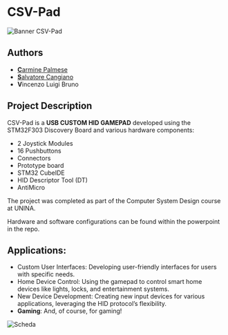 # CSV-Pad
![Banner CSV-Pad](https://github.com/vlb20/CSV-Pad/blob/56b27f6e2d4704a4086066d391a0f26f1b4e049f/Immagini/CSV%20GAMEPAD.png)

## Authors
- [**C**armine Palmese](https://github.com/HeineCantor)
- [**S**alvatore Cangiano](https://github.com/Salvr28)
- **V**incenzo Luigi Bruno

## Project Description

CSV-Pad is a **USB CUSTOM HID GAMEPAD** developed using the STM32F303 Discovery Board and various hardware components:
- 2 Joystick Modules
- 16 Pushbuttons
- Connectors
- Prototype board
- STM32 CubeIDE
- HID Descriptor Tool (DT)
- AntiMicro

The project was completed as part of the Computer System Design course at UNINA.

Hardware and software configurations can be found within the powerpoint in the repo.

## Applications:

- Custom User Interfaces: Developing user-friendly interfaces for users with specific needs.
- Home Device Control: Using the gamepad to control smart home devices like lights, locks, and entertainment systems.
- New Device Development: Creating new input devices for various applications, leveraging the HID protocol’s flexibility.
- **Gaming**: And, of course, for gaming!

![Scheda](https://github.com/vlb20/CSV-Pad/blob/56b27f6e2d4704a4086066d391a0f26f1b4e049f/Immagini/csvimm.png)
